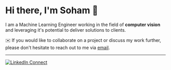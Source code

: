 # Hi there, I'm Soham :wave:

I am a Machine Learning Engineer working in the field of <b>computer vision</b> and leveraging it's potential to deliver solutions to clients.


:envelope: If you would like to collaborate on a project or discuss my work further, please don't hesitate to reach out to me via [email](sohamt09@gmail.com).

____

[![LinkedIn Connect](https://img.shields.io/badge/Connect-LinkedIn-blue)]([https://www.linkedin.com/in/soham-talukdar/])
